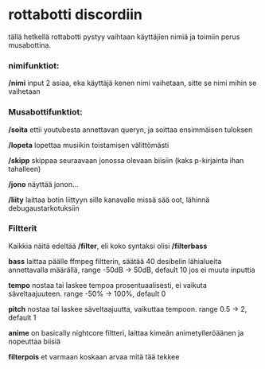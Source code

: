 # rottabotti discordiin

tällä hetkellä rottabotti pystyy vaihtaan käyttäjien nimiä ja toimiin perus musabottina.


### nimifunktiot:
  
**/nimi** input 2 asiaa, eka käyttäjä kenen nimi vaihetaan, sitte se nimi mihin se vaihetaan
  
### Musabottifunktiot:
  
**/soita** ettii youtubesta annettavan queryn, ja soittaa ensimmäisen tuloksen
  
**/lopeta** lopettaa musiikin toistamisen välittömästi
  
**/skipp** skippaa seuraavaan jonossa olevaan biisiin (kaks p-kirjainta ihan tahalleen)
  
**/jono** näyttää jonon...
  
**/liity** laittaa botin liittyyn sille kanavalle missä sää oot, lähinnä debugaustarkotuksiin

### Filtterit
  
Kaikkia näitä edeltää **/filter**, eli koko syntaksi olisi **/filterbass**

**bass** laittaa päälle ffmpeg filtterin, säätää 40 desibelin lähialueita annettavalla määrällä, range -50dB -> 50dB, default 10 jos ei muuta inputtia

**tempo** nostaa tai laskee tempoa prosentuaalisesti, ei vaikuta säveltaajuuteen. range -50% -> 100%, default 0

**pitch** nostaa tai laskee säveltaajuutta, vaikuttaa tempoon. range 0.5 -> 2, default 1

**anime** on basically nightcore filtteri, laittaa kimeän animetylleröäänen ja nopeuttaa biisiä
  
**filterpois** et varmaan koskaan arvaa mitä tää tekkee